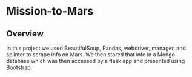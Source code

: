 # Mission-to-Mars

## Overview

In this project we used BeautifulSoup, Pandas, webdriver_manager, and splinter to scrape info on Mars. We then stored that info in a Mongo database which was then accessed by a flask app and presented using Bootstrap.  
